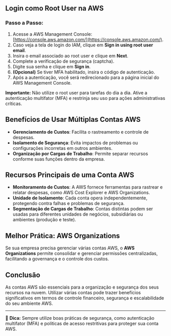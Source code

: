 ## Login como Root User na AWS

### Passo a Passo:
1. Acesse a AWS Management Console: [https://console.aws.amazon.com/](https://console.aws.amazon.com/).
2. Caso veja a tela de login do IAM, clique em **Sign in using root user email**.
3. Insira o email associado ao root user e clique em **Next**.
4. Complete a verificação de segurança (captcha).
5. Digite sua senha e clique em **Sign in**.
6. **(Opcional)** Se tiver MFA habilitado, insira o código de autenticação.
7. Após a autenticação, você será redirecionado para a página inicial do AWS Management Console.

**Importante:** Não utilize o root user para tarefas do dia a dia. Ative a autenticação multifator (MFA) e restrinja seu uso para ações administrativas críticas.

## Benefícios de Usar Múltiplas Contas AWS
- **Gerenciamento de Custos**: Facilita o rastreamento e controle de despesas.
- **Isolamento de Segurança**: Evita impactos de problemas ou configurações incorretas em outros ambientes.
- **Organização por Cargas de Trabalho**: Permite separar recursos conforme suas funções dentro da empresa.

## Recursos Principais de uma Conta AWS
- **Monitoramento de Custos**: A AWS fornece ferramentas para rastrear e relatar despesas, como AWS Cost Explorer e AWS Organizations.
- **Unidade de Isolamento**: Cada conta opera independentemente, protegendo contra falhas e problemas de segurança.
- **Segmentação de Cargas de Trabalho**: Contas distintas podem ser usadas para diferentes unidades de negócios, subsidiárias ou ambientes (produção e teste).

## Melhor Prática: AWS Organizations
Se sua empresa precisa gerenciar várias contas AWS, o **AWS Organizations** permite consolidar e gerenciar permissões centralizadas, facilitando a governança e o controle dos custos.

## Conclusão
As contas AWS são essenciais para a organização e segurança dos seus recursos na nuvem. Utilizar várias contas pode trazer benefícios significativos em termos de controle financeiro, segurança e escalabilidade do seu ambiente AWS.

---
📌 **Dica:** Sempre utilize boas práticas de segurança, como autenticação multifator (MFA) e políticas de acesso restritivas para proteger sua conta AWS.
